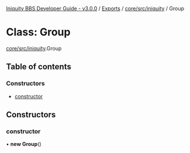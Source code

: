 [Iniquity BBS Developer Guide - v3.0.0](../README.md) / [Exports](../modules.md) / [core/src/iniquity](../modules/core_src_iniquity.md) / Group

# Class: Group

[core/src/iniquity](../modules/core_src_iniquity.md).Group

## Table of contents

### Constructors

- [constructor](core_src_iniquity.Group.md#constructor)

## Constructors

### constructor

• **new Group**()
